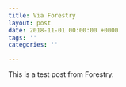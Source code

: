 ```yaml
---
title: Via Forestry
layout: post
date: 2018-11-01 00:00:00 +0000
tags: ''
categories: ''

---
```

This is a test post from Forestry. 